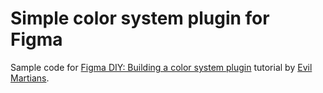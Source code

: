 # Simple color system plugin for Figma

Sample code for [Figma DIY: Building a color system plugin](https://evilmartians.com/chronicles/figma-diy-building-a-color-system-plugin) tutorial by [Evil Martians](https://evilmartians.com/).
